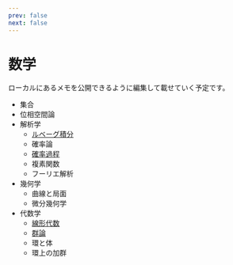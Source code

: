 ```yaml
---
prev: false
next: false
---
```


# 数学

ローカルにあるメモを公開できるように編集して載せていく予定です。

- 集合
- 位相空間論
- 解析学
  - [ルベーグ積分](./lebesgue/)
  - 確率論
  - [確率過程](./stochastic-process/)
  - 複素関数
  - フーリエ解析
- 幾何学
  - 曲線と局面
  - 微分幾何学
- 代数学
  - [線形代数](./linear-algebra/)
  - [群論](./group-theory/)
  - 環と体
  - 環上の加群